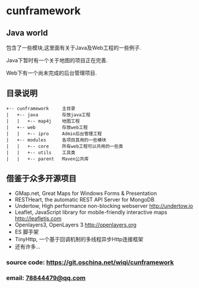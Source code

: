 # cunframework 

## Java world
包含了一些模块,这里面有关于Java及Web工程的一些例子.

Java下暂时有一个关于地图的项目正在完善.

Web下有一个尚未完成的后台管理项目.

## 目录说明
```
+-- cunframework     主目录 
|   +-- java         存放java工程
|   |   +-- map4j    地图工程
|   +-- web          存放web工程
|   |   +-- ipro     Admin后台管理工程
|   +-- modules      各项目其用的一些模块
|   |   +-- core     所有web工程可以共用的一些类
|   |   +-- utils    工具类
|   |   +-- parent   Maven公共库
```
## 借鉴于众多开源项目
* GMap.net, Great Maps for Windows Forms & Presentation
* RESTHeart, the automatic REST API Server for MongoDB
* Undertow, High performance non-blocking webserver http://undertow.io
* Leaflet, JavaScript library for mobile-friendly interactive maps http://leafletjs.com
* Openlayers3, OpenLayers 3 http://openlayers.org
* ES 脚手架
* TinyHttp, 一个基于回调机制的多线程异步Http连接框架
* 还有许多...

### source code: https://git.oschina.net/wiqi/cunframework
### email: 78844479@qq.com
